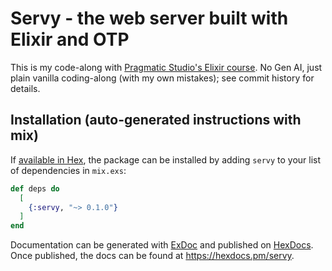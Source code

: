 # Servy - the web server built with Elixir and OTP

This is my code-along with [Pragmatic Studio's Elixir course](https://pragmaticstudio.com/courses/elixir). No Gen AI, just plain vanilla coding-along (with my own mistakes); see commit history for details. 

## Installation (auto-generated instructions with mix)

If [available in Hex](https://hex.pm/docs/publish), the package can be installed
by adding `servy` to your list of dependencies in `mix.exs`:

```elixir
def deps do
  [
    {:servy, "~> 0.1.0"}
  ]
end
```

Documentation can be generated with [ExDoc](https://github.com/elixir-lang/ex_doc)
and published on [HexDocs](https://hexdocs.pm). Once published, the docs can
be found at <https://hexdocs.pm/servy>.

